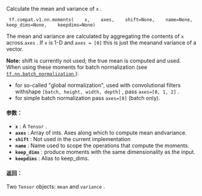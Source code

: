 Calculate the mean and variance of  `x` .

```
 tf.compat.v1.nn.moments(    x,    axes,    shift=None,    name=None,    keep_dims=None,    keepdims=None) 
```

The mean and variance are calculated by aggregating the contents of  `x` across  `axes` .  If  `x`  is 1-D and  `axes = [0]`  this is just the meanand variance of a vector.


**Note:**  shift is currently not used; the true mean is computed and used.
When using these moments for batch normalization (see[ `tf.nn.batch_normalization` ](https://tensorflow.google.cn/api_docs/python/tf/nn/batch_normalization)):

- for so-called "global normalization", used with convolutional filters withshape  `[batch, height, width, depth]` , pass  `axes=[0, 1, 2]` .
- for simple batch normalization pass  `axes=[0]`  (batch only).


#### 参数：
- **`x`** : A  `Tensor` .
- **`axes`** : Array of ints.  Axes along which to compute mean andvariance.
- **`shift`** : Not used in the current implementation
- **`name`** : Name used to scope the operations that compute the moments.
- **`keep_dims`** : produce moments with the same dimensionality as the input.
- **`keepdims`** : Alias to keep_dims.


#### 返回：
Two  `Tensor`  objects:  `mean`  and  `variance` .

